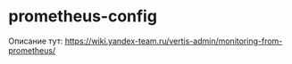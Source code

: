 # prometheus-config
Описание тут:
https://wiki.yandex-team.ru/vertis-admin/monitoring-from-prometheus/
